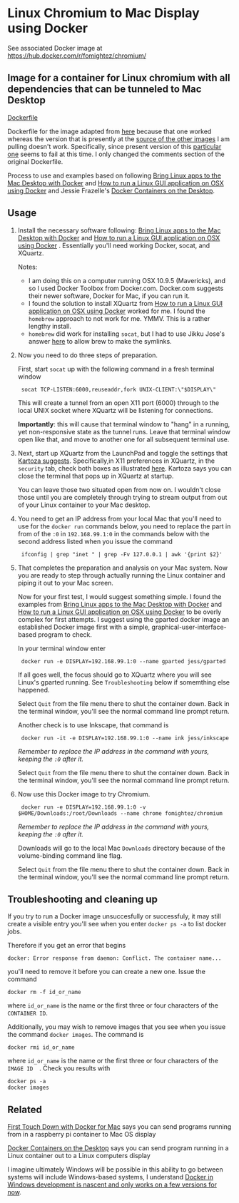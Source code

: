 Linux Chromium to Mac Display using Docker
===================================

See associated Docker image at  
https://hub.docker.com/r/fomightez/chromium/


Image for a container for Linux chromium with all dependencies that can be tunneled to Mac Desktop
-------------------------------

[Dockerfile](https://github.com/fomightez/dockerfiles/tree/master/mac_desktop/chrome)

Dockerfile for the image adapted from [here](https://github.com/docker/docker/tree/b248de7e332b6e67b08a8981f68060e6ae629ccf/contrib/desktop-integration/chromium) because that one worked whereas the version that is presently at the [source of the other images](https://hub.docker.com/u/jess/) I am pulling doesn't work. Specifically, since present version of this [particular one](https://github.com/jessfraz/dockerfiles/blob/master/chromium/Dockerfile) seems to fail at this time. I only changed the comments section of the original Dockerfile.

Process to use and examples based on following [Bring Linux apps to the Mac Desktop with Docker](http://blog.alexellis.io/linux-desktop-on-mac/) and [How to run a Linux GUI application on OSX using Docker](http://kartoza.com/en/blog/how-to-run-a-linux-gui-application-on-osx-using-docker/) and Jessie Frazelle's [Docker Containers on the Desktop](https://blog.jessfraz.com/post/docker-containers-on-the-desktop/).

Usage
--------

1. Install the necessary software following: [Bring Linux apps to the Mac Desktop with Docker](http://blog.alexellis.io/linux-desktop-on-mac/) and [How to run a Linux GUI application on OSX using Docker](http://kartoza.com/en/blog/how-to-run-a-linux-gui-application-on-osx-using-docker/) . Essentially you'll need working Docker, socat, and XQuartz.

	Notes:
	* I am doing this on a computer running OSX 10.9.5 (Mavericks), and so I used Docker Toolbox from Docker.com. Docker.com suggests their newer software, Docker for Mac, if you can run it.
	* I found the solution to install XQuartz from [How to run a Linux GUI application on OSX using Docker](http://kartoza.com/en/blog/how-to-run-a-linux-gui-application-on-osx-using-docker/) worked for me. I found the `homebrew` approach to not work for me. YMMV. This is a rather lengthy install.
	* `homebrew` did work for installing `socat`, but I had to use Jikku Jose's answer [here](http://stackoverflow.com/questions/26647412/homebrew-could-not-symlink-usr-local-bin-is-not-writable) to allow brew to make the symlinks.

2. Now you need to do three steps of preparation.

	First, start `socat` up with the following command in a fresh terminal window

		socat TCP-LISTEN:6000,reuseaddr,fork UNIX-CLIENT:\"$DISPLAY\"

	This will create a tunnel from an open X11 port (6000) through to the local UNIX socket where XQuartz will be listening for connections.

	**Importantly**: this will cause that terminal window to "hang" in a running, yet non-responsive state as the tunnel runs. Leave that terminal window open like that, and move to another one for all subsequent terminal use.

3. Next, start up XQuartz from the LaunchPad and toggle the settings that [Kartoza suggests](http://kartoza.com/en/blog/how-to-run-a-linux-gui-application-on-osx-using-docker/). Specifically,in X11 preferences in XQuartz, in the `security` tab, check both boxes as illustrated [here](http://kartoza.com/en/blog/how-to-run-a-linux-gui-application-on-osx-using-docker/). Kartoza says you can close the terminal that pops up in XQuartz at startup.

	You can leave those two situated open from now on. I wouldn't close those until you are completely through trying to stream output from out of your Linux container to your Mac desktop.

4. You need to get an IP address from your local Mac that you'll need to use for the `docker run` commands below, you need to replace the part in from of the `:0` in `192.168.99.1:0` in the commands below with the second address listed when you issue the command

		ifconfig | grep "inet " | grep -Fv 127.0.0.1 | awk '{print $2}'

5. That completes the preparation and analysis on your Mac system. Now you are ready to step through actually running the Linux container and piping it out to your Mac screen.

	Now for your first test, I would suggest something simple. I found the examples from [Bring Linux apps to the Mac Desktop with Docker](http://blog.alexellis.io/linux-desktop-on-mac/) and [How to run a Linux GUI application on OSX using Docker](http://kartoza.com/en/blog/how-to-run-a-linux-gui-application-on-osx-using-docker/) to be overly complex for first attempts. I suggest using the gparted docker image an established Docker image first with a simple, graphical-user-interface-based program to check.

	In your terminal window enter

		docker run -e DISPLAY=192.168.99.1:0 --name gparted jess/gparted

	If all goes well, the focus should go to XQuartz where you will see Linux's gparted running. See `Troubleshooting` below if somemthing else happened.

	Select `Quit` from the file menu there to shut the container down. Back in the terminal window, you'll see the normal command line prompt return.



	Another check is to use Inkscape, that command is

		docker run -it -e DISPLAY=192.168.99.1:0 --name ink jess/inkscape

	*Remember to replace the IP address in the command with yours, keeping the `:0` after it.*

	Select `Quit` from the file menu there to shut the container down. Back in the terminal window, you'll see the normal command line prompt return.

6. Now use this Docker image to try Chromium.

		docker run -e DISPLAY=192.168.99.1:0 -v $HOME/Downloads:/root/Downloads --name chrome fomightez/chromium

	*Remember to replace the IP address in the command with yours, keeping the `:0` after it.*

	Downloads will go to the local Mac `Downloads` directory because of the volume-binding command line flag.

	Select `Quit` from the file menu there to shut the container down. Back in the terminal window, you'll see the normal command line prompt return.


Troubleshooting and cleaning up
-------------------------------

If you try to run a Docker image unsuccesfully or successfuly, it may still create a visible entry you'll see when you enter `docker ps -a` to list docker jobs.

Therefore if you get an error that begins

	docker: Error response from daemon: Conflict. The container name...

you'll need to remove it before you can create a new one. Issue the command

	docker rm -f id_or_name

where `id_or_name` is the name or the first three or four characters of the `CONTAINER ID`.

Additionally, you may wish to remove images that you see when you issue the command `docker images`.
The command is

	docker rmi id_or_name

where `id_or_name` is the name or the first three or four characters of the `IMAGE ID  `.
Check you results with

	docker ps -a
	docker images


Related
-------

[First Touch Down with Docker for Mac](https://blog.hypriot.com/post/first-touch-down-with-docker-for-mac/) says you can send programs running from in a raspberry pi container to Mac OS display

[Docker Containers on the Desktop](https://blog.jessfraz.com/post/docker-containers-on-the-desktop/) says you can send program running in a Linux container out to a Linux computers display

I imagine ultimately Windows will be possible in this ability to go between systems will include Windows-based systems, I understand [Docker in Windows development is nascent and only works on a few versions for now](https://stefanscherer.github.io/run-linux-and-windows-containers-on-windows-10/).
